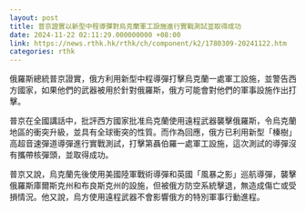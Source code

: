 ```yaml
---
layout: post
title: 普京證實以新型中程導彈對烏克蘭軍工設施進行實戰測試並取得成功
date: 2024-11-22 02:11:29.000000000 +08:00
link: https://news.rthk.hk/rthk/ch/component/k2/1780309-20241122.htm
categories: rthk
---
```


俄羅斯總統普京證實，俄方利用新型中程導彈打擊烏克蘭一處軍工設施，並警告西方國家，如果他們的武器被用於針對俄羅斯，俄方可能會對他們的軍事設施作出打擊。

普京在全國講話中，批評西方國家批准烏克蘭使用遠程武器襲擊俄羅斯，令烏克蘭地區的衝突升級，並具有全球衝突的性質。而作為回應，俄方已利用新型「榛樹」高超音速彈道導彈進行實戰測試，打擊第聶伯羅一處軍工設施，這次測試的導彈沒有攜帶核彈頭，並取得成功。

普京又說，烏克蘭先後使用美國陸軍戰術導彈和英國「風暴之影」巡航導彈，襲擊俄羅斯庫爾斯克州和布良斯克州的設施，但被俄方防空系統擊退，無造成傷亡或受損情況。他又說，烏方使用遠程武器不會影響俄方的特別軍事行動進程。
